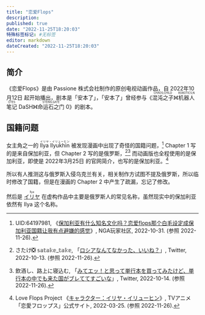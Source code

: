 ```yaml
---
title: "恋爱Flops"
description:
published: true
date: "2022-11-25T18:20:03"
特殊标签标记: #无标签
editor: markdown
dateCreated: "2022-11-25T18:20:03"
---
```


## 简介

《恋爱Flops》是由 Passione 株式会社制作的原创电视动画作品，自 2022年10月12日 起开始播出，剧本是「安本了」，「安本了」曾经参与《<ruby>混沌之子<rp>(</rp><rt>CHAOS;CHILD</rt><rp>)</rp></ruby>》《<ruby>机器人笔记<rp>(</rp><rt>ROBOTICS;NOTES</rt><rp>)</rp></ruby> DaSH》《<ruby>命运石之门<rp>(</rp><rt>STEINS;GATE</rt><rp>)</rp></ruby> 0》的剧本。

## 国籍问题

女主角之一的 <ruby>Ilya Ilyukhin<rp>(</rp><rt>イリヤ・イリューヒン</rt><rp>)</rp></ruby> 被发现漫画中出现了奇怪的国籍问题，[^Giogk] Chapter 1 写的是来自保加利亚，但 Chapter 2 写的是俄罗斯，[^11104][^72512] 而动画版也全程使用的是保加利亚，即使是 2022年3月25日 的官网简介，也写的是保加利亚。[^chara004]

[^11104]: さたけ❎ 𝕤𝕒𝕥𝕒𝕜𝕖_𝕥𝕒𝕜𝕖, 「[ロシアなんてなかった、いいね？](https://web.archive.org/web/20221013220121/https://twitter.com/satake_take/status/1580234263697711104)」, Twitter, 2022-10-13. (参照 2022-11-26).

[^72512]: 飲酒し、路上に寝込む, 「[みてエッ！と思って単行本を買ってみたけど、単行本の中でも来た国がブレててすごいな](https://web.archive.org/web/20221015021400/https://twitter.com/fuba/status/1580786523527872512)」, Twitter, 2022-10-14. (参照 2022-11-26).

[^Giogk]: UID:64197981, 《[保加利亚有什么知名文化吗？恋爱flops那个白毛设定成保加利亚国籍让我有点避嫌的感觉](https://archive.ph/Giogk "https://bbs.nga.cn/read.php?tid=34081835")》, NGA玩家社区, 2022-10-31. (参照 2022-11-26).

[^chara004]: Love Flops Project 《[キャラクター：イリヤ・イリューヒン](https://web.archive.org/web/20220325090813/https://loveflops.com/chara/chara004.html)》, TVアニメ「恋愛フロップス」公式サイト, 2022-03-25. (参照 2022-11-26).

所以有人推测这与俄罗斯入侵乌克兰有关，相关制作方试图不提及俄罗斯，所以临时修改了国籍，但是在漫画的 Chapter 2 中产生了疏漏，忘记了修改。

然后是 <ruby>[イリヤ](https://ja.wikipedia.org/wiki/イリヤ)<rp>(</rp><rt>Ilya</rt><rp>)</rp></ruby> 在虚构作品中主要是俄罗斯人的常见名称，虽然现实中的保加利亚依然有 Ilya 这个名称。
